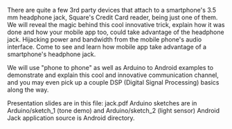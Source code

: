 There are quite a few 3rd party devices that attach to a smartphone's 3.5 mm headphone jack, 
Square's Credit Card reader, being just one of them. 
We will reveal the magic behind this cool innovative trick, explain how it was done and how 
your mobile app too, could take advantage of the headphone jack. Hijacking power and bandwidth 
from the mobile phone's audio interface. Come to see and learn how mobile app take advantage 
of a smartphone's headphone jack.

We will use "phone to phone" as well as Arduino to Android examples to demonstrate and explain 
this cool and innovative communication channel, and you may even pick up a couple 
DSP (Digital Signal Processing) basics along the way.

Presentation slides are in this file: jack.pdf
Arduino sketches are in Arduino/sketch_1 (tone demo) and Arduino/sketch_2 (light sensor)
Android Jack application source is Android directory.


